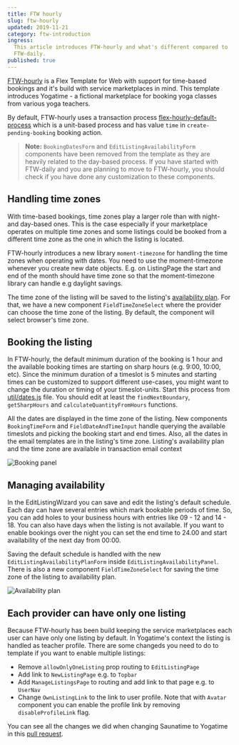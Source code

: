 ```yaml
---
title: FTW hourly
slug: ftw-hourly
updated: 2019-11-21
category: ftw-introduction
ingress:
  This article introduces FTW-hourly and what's different compared to
  FTW-daily.
published: true
---
```


[FTW-hourly](https://github.com/sharetribe/ftw-hourly) is a Flex
Template for Web with support for time-based bookings and it's build
with service marketplaces in mind. This template introduces Yogatime - a
fictional marketplace for booking yoga classes from various yoga
teachers.

By default, FTW-hourly uses a transaction process
[flex-hourly-default-process](https://github.com/sharetribe/flex-example-processes#flex-hourly-default-process)
which is a unit-based process and has value `time` in
`create-pending-booking` booking action.

> **Note:** `BookingDatesForm` and `EditListingAvailabilityForm`
> components have been removed from the template as they are heavily
> related to the day-based process. If you have started with FTW-daily
> and you are planning to move to FTW-hourly, you should check if you
> have done any customization to these components.

## Handling time zones

With time-based bookings, time zones play a larger role than with night-
and day-based ones. This is the case especially if your marketplace
operates on multiple time zones and some listings could be booked from a
different time zone as the one in which the listing is located.

FTW-hourly introduces a new library `moment-timezone` for handling the
time zones when operating with dates. You need to use the
moment-timezone whenever you create new date objects. E.g. on
ListingPage the start and end of the month should have time zone so that
the moment-timezone library can handle e.g daylight savings.

The time zone of the listing will be saved to the listing's
[availability plan](https://www.sharetribe.com/api-reference/marketplace.html#ownlisting-availability-plan).
For that, we have a new component `FieldTimeZoneSelect` where the
provider can choose the time zone of the listing. By default, the
component will select browser's time zone.

## Booking the listing

In FTW-hourly, the default minimum duration of the booking is 1 hour and
the available booking times are starting on sharp hours (e.g. 9:00,
10:00, etc). Since the minimum duration of a timeslot is 5 minutes and
starting times can be customized to support different use-cases, you
might want to change the duration or timing of your timeslot-units.
Start this process from
[util/dates.js](https://github.com/sharetribe/ftw-hourly/blob/master/src/util/dates.js)
file. You should edit at least the `findNextBoundary`, `getSharpHours`
and `calculateQuantityFromHours` functions.

All the dates are displayed in the time zone of the listing. New
components `BookingTimeForm` and `FieldDateAndTimeInput` handle querying
the available timeslots and picking the booking start and end times.
Also, all the dates in the email templates are in the listing's time
zone. Listing's availability plan and the time zone are available in
transaction email context

![Booking panel](bookingPanel.png 'BookingPanel')

## Managing availability

In the EditListingWizard you can save and edit the listing's default
schedule. Each day can have several entries which mark bookable periods
of time. So, you can add holes to your business hours with entries like
09 - 12 and 14 - 18. You can also have days when the listing is not
available. If you want to enable bookings over the night you can set the
end time to 24.00 and start availability of the next day from 00:00.

Saving the default schedule is handled with the new
`EditListingAvailabilityPlanForm` inside `EditListingAvailabilityPanel`.
There is also a new component `FieldTimeZoneSelect` for saving the time
zone of the listing to availability plan.

![Availability plan](availabilityPlan.png 'Availability plan')

## Each provider can have only one listing

Because FTW-hourly has been build keeping the service marketplaces each
user can have only one listing by default. In Yogatime's context the
listing is handled as teacher profile. There are some changeds you need
to do to template if you want to enable multiple listings:

- Remove `allowOnlyOneListing` prop routing to `EditListingPage`
- Add link to `NewListingPage` e.g. to `Topbar`
- Add `ManageListingsPage` to routing and add link to that page e.g. to
  `UserNav`
- Change `OwnListingLink` to the link to user profile. Note that with
  `Avatar` component you can enable the profile link by removing
  `disableProfileLink` flag.

You can see all the changes we did when changing Saunatime to Yogatime
in this
[pull request](https://github.com/sharetribe/ftw-hourly/pull/56).
